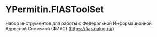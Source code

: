 # YPermitin.FIASToolSet
Набор инструментов для работы с Федеральной Информационной Адресной Системой (ФИАС) (https://fias.nalog.ru/)
